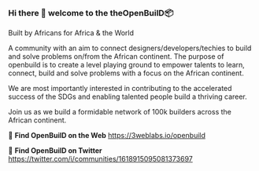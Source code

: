 ### Hi there 👋 welcome to the **theOpenBuilD**📦
Built by Africans for Africa & the World

A community with an aim to connect designers/developers/techies to build and solve problems on/from the African continent.
The purpose of openbuild is to create a level playing ground to empower talents to learn, connect, build and solve problems with a focus on the African continent.

We are most importantly interested in contributing to the accelerated success of the SDGs and enabling talented people build a thriving career.

Join us as we build a formidable network of 100k builders across the African continent.

🔭 **Find OpenBuilD on the Web** https://3weblabs.io/openbuild

💬 **Find OpenBuilD on Twitter** https://twitter.com/i/communities/1618915095081373697

<!-- 🌱 I’m currently learning ...
- 👯 I’m looking to collaborate on ...
- 🤔 I’m looking for help with ...
- 💬 Ask me about ...
- 📫 How to reach me: ...
- 😄 Pronouns: ...
- ⚡ Fun fact: ... -->
